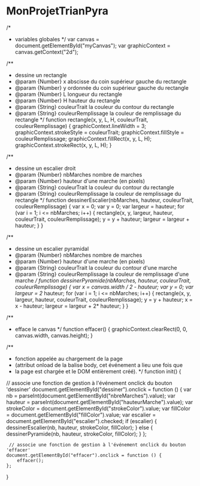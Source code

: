 # MonProjetTrianPyra
/*
 * variables globales
 */
var canvas = document.getElementById("myCanvas");
var graphicContext = canvas.getContext("2d");
 
 
/**
 * dessine un rectangle 
 * @param {Number} x abscisse du coin supérieur gauche du rectangle
 * @param {Number} y ordonnée du coin supérieur gauche du rectangle
 * @param {Number} L longueur du rectangle
 * @param {Number} H hauteur du rectangle
 * @param {String} couleurTrait la couleur du contour du rectangle
 * @param {String} couleurRemplissage la couleur de remplissage du rectangle
 */
function rectangle(x, y, L, H, couleurTrait, couleurRemplissage) {
    graphicContext.lineWidth = 3;
    graphicContext.strokeStyle = couleurTrait;
    graphicContext.fillStyle = couleurRemplissage;
    graphicContext.fillRect(x, y, L, H);
    graphicContext.strokeRect(x, y, L, H);
}

/**
 * dessine un escalier droit
 * @param {Number} nbMarches nombre de marches
 * @param {Number} hauteur d'une marche (en pixels)
 * @param {String} couleurTrait la couleur du contour du rectangle
 * @param {String} couleurRemplissage la couleur de remplissage du rectangle
 */
function dessinerEscalier(nbMarches, hauteur, couleurTrait, couleurRemplissage) {
    var x = 0;
    var y = 0;
    var largeur = hauteur;
    for (var i = 1; i <= nbMarches; i++) {
        rectangle(x, y, largeur, hauteur, couleurTrait, couleurRemplissage);
        y = y + hauteur;
        largeur = largeur + hauteur;
    }
}

/**
 * dessine un escalier pyramidal
 * @param {Number} nbMarches nombre de marches
 * @param {Number} hauteur d'une marche (en pixels)
 * @param {String} couleurTrait la couleur du contour d'une marche
 * @param {String} couleurRemplissage la couleur de remplissage d'une marche
 */
function dessinerPyramide(nbMarches, hauteur, couleurTrait, couleurRemplissage) {
    var x = canvas.width / 2 - hauteur;
    var y = 0;
    var largeur = 2* hauteur;
    for (var i = 1; i <= nbMarches; i++) {
        rectangle(x, y, largeur, hauteur, couleurTrait, couleurRemplissage);
        y = y + hauteur;
        x = x - hauteur;
        largeur = largeur + 2* hauteur;
    }
}
 
/**
 * efface le canvas
 */
function effacer() {
    graphicContext.clearRect(0, 0, canvas.width, canvas.height);
}
 
/**
 * fonction appelée au chargement de la page
 * (attribut onload de la balise body, cet événement a lieu une fois que 
 * la page est chargée et le DOM entièrement créé).
 */
function init() {
 
  // associe une fonction de gestion à l'événement onclick du bouton 'dessiner'
    document.getElementById("dessiner").onclick = function () {
        var nb = parseInt(document.getElementById("nbreMarches").value);
        var hauteur = parseInt(document.getElementById("hauteurMarche").value);
        var strokeColor = document.getElementById("strokeColor").value;
        var fillColor = document.getElementById("fillColor").value;
        var escalier = document.getElementById("escalier").checked;
        if (escalier) {
           dessinerEscalier(nb, hauteur, strokeColor, fillColor);
        } else {
           dessinerPyramide(nb, hauteur, strokeColor, fillColor); 
        }
    };
    
     // associe une fonction de gestion à l'événement onclick du bouton 'effacer'
    document.getElementById("effacer").onclick = function () {
        effacer();
    };
}
